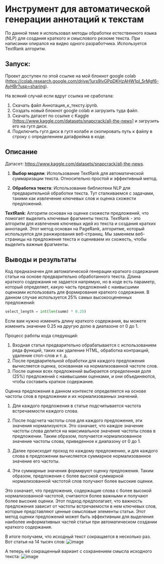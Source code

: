 # Инструмент для автоматической генерации аннотаций к текстам
По данной теме я использовал методы обработки естественного языка (NLP) для создания краткого и смыслового резюме текста. При написании опирался на видео одного разработчика. Используется TextRank алгоритм.

## Запуск:
Проект доступен по этой ссылке на мой блокнот google colab (https://colab.research.google.com/drive/1urs9lvGPpDKHzAHW1pI_5rMgf6-AyHBr?usp=sharing).

На всякий случай если вдруг ссылка не сработала:
1) Скачать файл Аннотация_к_тексту.ipynb.
2) Создать новый блокнот google colab и загрузить туда файл.
3) Скачать датасет по ссылке с Kaggle [https://www.kaggle.com/datasets/snapcrack/all-the-news] и загрузить его на гугл диск.
4) Подключить гугл диск в гугл колабе и скопировать путь к файлу в строку с определением датафрейма в коде.

## Описание
Датасет: https://www.kaggle.com/datasets/snapcrack/all-the-news.

1. **Выбор модели**: Использование TextRank для автоматической суммаризации текста. Относительно простой и эффективный метод. 

2. **Обработка текста**: Использование библиотеки NLP для предварительной обработки текста. Тут сталкиваемся с задачами, такими как извлечение ключевых слов и оценка схожести предложений.

**TextRank**: Алгоритм основан на оценке схожести предложений, что помогает выделить ключевые фрагменты текста.
TextRank - это алгоритм для извлечения ключевых идей из текста и создания кратких аннотаций. Этот метод основан на PageRank, алгоритме, который используется для ранжирования веб-страниц. Мы заменяем веб-страницы на предложения текста и оцениваем их схожесть, чтобы выделить важные фрагменты.

## Выводы и результаты
Код предназначен для автоматической генерации краткого содержания статьи на основе предварительно обработанного текста. Длина краткого содержания не задается напрямую, но в коде есть параметр, который определяет, какую часть предложений с наивысшими оценками использовать для формирования краткого содержания. В данном случае используется 25% самых высокооцененных предложений:

```python
select_length = int(len(summ) * 0.25)
```

Если вам нужно изменить длину краткого содержания, вы можете изменить значение 0.25 на другую долю в диапазоне от 0 до 1.

Процесс работы кода следующий:
1. Входная статья предварительно обрабатывается с использованием ряда функций, таких как удаление HTML, обработка контракций, удаление стоп-слов и т. д.
2. После предварительной обработки для каждого предложения вычисляется оценка, основанная на нормализованной частоте слов.
3. После оценки всех предложений выбирается определенная доля (25%) предложений с наивысшими оценками, и они объединяются, чтобы составить краткое содержание.

Оценка предложения в данном контексте определяется на основе частоты слов в предложении и их нормализованных значений.

1. Для каждого предложения в статье подсчитывается частота встречаемости каждого слова.

2. После подсчета частоты слов для каждого предложения, эти значения нормализуются. Это означает, что каждое значение частоты слова делится на максимальное значение частоты слова в предложении. Таким образом, получается нормализованное значение частоты слова, приведенное к диапазону от 0 до 1.

3. Далее происходит проход по каждому предложению, и для каждого слова в предложении вычисляется суммарное нормализованное значение его частоты.

4. Эти суммарные значения формируют оценку предложения. Таким образом, предложения с более высокой суммарной нормализованной частотой слов получают более высокие оценки.

Это означает, что предложения, содержащие слова с более высокой нормализованной частотой, считаются более важными и получают более высокие оценки. Этот подход предполагает, что важность предложения зависит от частоты встречаемости в нем ключевых слов, которые представляют ценные смысловые элементы статьи.
Этот метод оценки предложений может быть эффективным для выделения наиболее информативных частей статьи при автоматическом создании краткого содержания.

В итоге получаем, что исходный текст сокращается в несколько раз. Вот статья на 14 тысяч слов:
![image](https://github.com/pozhiloychelovek/iskintellekt/assets/127489085/c8c496ec-8f35-43d1-b0f9-6c666e9235a3)

А теперь её сокращенный вариант с сохранением смысла исходного текста: 
![image](https://github.com/pozhiloychelovek/iskintellekt/assets/127489085/02845d8b-9437-4b40-9963-2a1d0d2bca2e)

